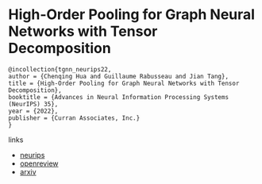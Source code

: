 # High-Order Pooling for Graph Neural Networks with Tensor Decomposition

```
@incollection{tgnn_neurips22,
author = {Chenqing Hua and Guillaume Rabusseau and Jian Tang},
title = {High-Order Pooling for Graph Neural Networks with Tensor Decomposition},
booktitle = {Advances in Neural Information Processing Systems (NeurIPS) 35},
year = {2022},
publisher = {Curran Associates, Inc.}
}
```

links
- [neurips](https://nips.cc/Conferences/2022/Schedule?showEvent=54514)
- [openreview](https://openreview.net/forum?id=N7-EIciq3R)
- [arxiv](https://arxiv.org/abs/2205.11691)
